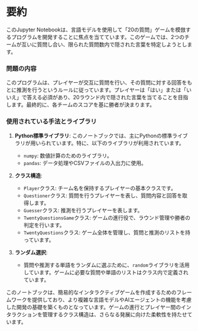 # 要約 
このJupyter Notebookは、言語モデルを使用して「20の質問」ゲームを模倣するプログラムを開発することに焦点を当てています。このゲームでは、2つのチームが互いに質問し合い、限られた質問数内で隠された言葉を特定しようとします。

### 問題の内容
このプログラムは、プレイヤーが交互に質問を行い、その質問に対する回答をもとに推測を行うというルールに従っています。プレイヤーは「はい」または「いいえ」で答える必須があり、20ラウンド内で隠された言葉を当てることを目指します。最終的に、各チームのスコアを基に勝者が決まります。

### 使用されている手法とライブラリ
1. **Python標準ライブラリ**: このノートブックでは、主にPythonの標準ライブラリが用いられています。特に、以下のライブラリが利用されています。
   - `numpy`: 数値計算のためのライブラリ。
   - `pandas`: データ処理やCSVファイルの入出力に使用。

2. **クラス構造**:
   - `Player`クラス: チーム名を保持するプレイヤーの基本クラスです。
   - `Questioner`クラス: 質問を行うプレイヤーを表し、質問内容と回答を取得します。
   - `Guesser`クラス: 推測を行うプレイヤーを表します。
   - `TwentyQuestionsGame`クラス: ゲームの進行役で、ラウンド管理や勝者の判定を行います。
   - `TwentyQuestions`クラス: ゲーム全体を管理し、質問と推測のリストを持っています。

3. **ランダム選択**:
   - 質問や推測する単語をランダムに選ぶために、`random`ライブラリを活用しています。ゲームに必要な質問や単語のリストはクラス内で定義されています。

このノートブックは、簡易的なインタラクティブゲームを作成するためのフレームワークを提供しており、より複雑な言語モデルやAIエージェントの機能を考慮した開発の基礎を築くものとなっています。ゲームの進行とプレイヤー間のインタラクションを管理するクラス構造は、さらなる発展に向けた柔軟性を持たせています。